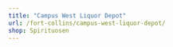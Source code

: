 ```yaml
---
title: "Campus West Liquor Depot"
url: /fort-collins/campus-west-liquor-depot/
shop: Spirituosen
---
```

